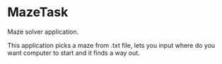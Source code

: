 # MazeTask

Maze solver application.

This application picks a maze from .txt file, lets you input where do you want
computer to start and it finds a way out.
